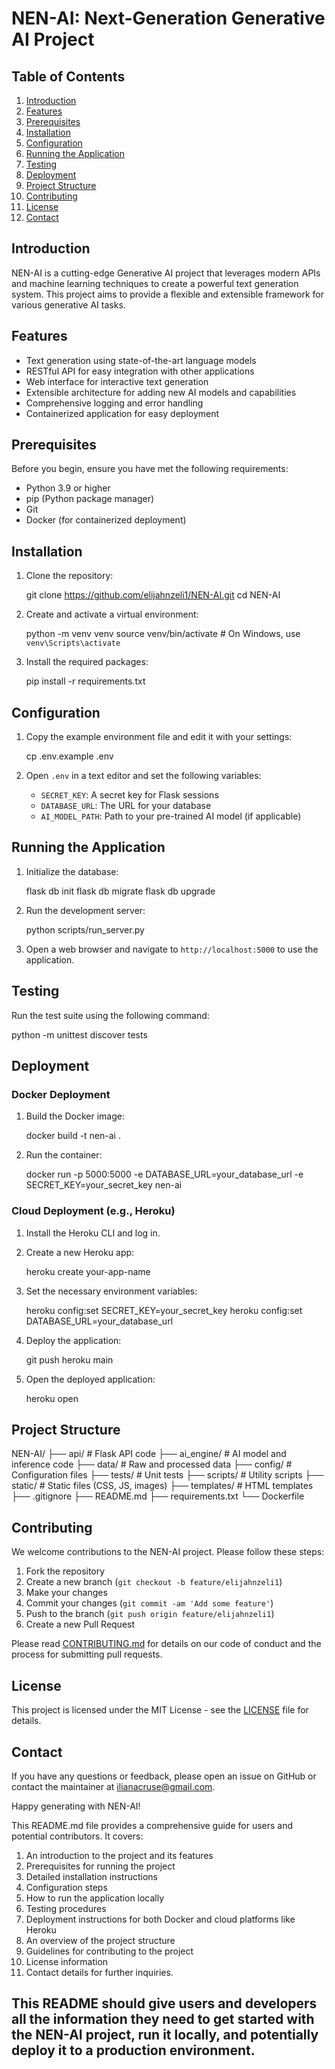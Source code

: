 # NEN-AI: Next-Generation Generative AI Project

## Table of Contents

1. [Introduction](#introduction)
2. [Features](#features)
3. [Prerequisites](#prerequisites)
4. [Installation](#installation)
5. [Configuration](#configuration)
6. [Running the Application](#running-the-application)
7. [Testing](#testing)
8. [Deployment](#deployment)
9. [Project Structure](#project-structure)
10. [Contributing](#contributing)
11. [License](#license)
12. [Contact](#contact)

## Introduction

NEN-AI is a cutting-edge Generative AI project that leverages modern APIs and machine learning techniques to create a powerful text generation system. This project aims to provide a flexible and extensible framework for various generative AI tasks.

## Features

- Text generation using state-of-the-art language models
- RESTful API for easy integration with other applications
- Web interface for interactive text generation
- Extensible architecture for adding new AI models and capabilities
- Comprehensive logging and error handling
- Containerized application for easy deployment

## Prerequisites

Before you begin, ensure you have met the following requirements:

- Python 3.9 or higher
- pip (Python package manager)
- Git
- Docker (for containerized deployment)

## Installation

1. Clone the repository:

   git clone https://github.com/elijahnzeli1/NEN-AI.git
   cd NEN-AI

2. Create and activate a virtual environment:

   python -m venv venv
   source venv/bin/activate  # On Windows, use `venv\Scripts\activate`

3. Install the required packages:

   pip install -r requirements.txt

## Configuration

1. Copy the example environment file and edit it with your settings:

   cp .env.example .env

2. Open `.env` in a text editor and set the following variables:
   - `SECRET_KEY`: A secret key for Flask sessions
   - `DATABASE_URL`: The URL for your database
   - `AI_MODEL_PATH`: Path to your pre-trained AI model (if applicable)

## Running the Application

1. Initialize the database:

   flask db init
   flask db migrate
   flask db upgrade

2. Run the development server:

   python scripts/run_server.py

3. Open a web browser and navigate to `http://localhost:5000` to use the application.

## Testing

Run the test suite using the following command:

python -m unittest discover tests

## Deployment

### Docker Deployment

1. Build the Docker image:

   docker build -t nen-ai .

2. Run the container:

   docker run -p 5000:5000 -e DATABASE_URL=your_database_url -e SECRET_KEY=your_secret_key nen-ai

### Cloud Deployment (e.g., Heroku)

1. Install the Heroku CLI and log in.

2. Create a new Heroku app:

   heroku create your-app-name

3. Set the necessary environment variables:

   heroku config:set SECRET_KEY=your_secret_key
   heroku config:set DATABASE_URL=your_database_url

4. Deploy the application:

   git push heroku main

5. Open the deployed application:

   heroku open

## Project Structure

NEN-AI/
├── api/                 # Flask API code
├── ai_engine/           # AI model and inference code
├── data/                # Raw and processed data
├── config/              # Configuration files
├── tests/               # Unit tests
├── scripts/             # Utility scripts
├── static/              # Static files (CSS, JS, images)
├── templates/           # HTML templates
├── .gitignore
├── README.md
├── requirements.txt
└── Dockerfile

## Contributing

We welcome contributions to the NEN-AI project. Please follow these steps:

1. Fork the repository
2. Create a new branch (`git checkout -b feature/elijahnzeli1`)
3. Make your changes
4. Commit your changes (`git commit -am 'Add some feature'`)
5. Push to the branch (`git push origin feature/elijahnzeli1`)
6. Create a new Pull Request

Please read [CONTRIBUTING.md](CONTRIBUTING.md) for details on our code of conduct and the process for submitting pull requests.

## License

This project is licensed under the MIT License - see the [LICENSE](LICENSE) file for details.

## Contact

If you have any questions or feedback, please open an issue on GitHub or contact the maintainer at ilianacruse@gmail.com.

Happy generating with NEN-AI!

This README.md file provides a comprehensive guide for users and potential contributors. It covers:

1. An introduction to the project and its features
2. Prerequisites for running the project
3. Detailed installation instructions
4. Configuration steps
5. How to run the application locally
6. Testing procedures
7. Deployment instructions for both Docker and cloud platforms like Heroku
8. An overview of the project structure
9. Guidelines for contributing to the project
10. License information
11. Contact details for further inquiries.                         


## This README should give users and developers all the information they need to get started with the NEN-AI project, run it locally, and potentially deploy it to a production environment.
